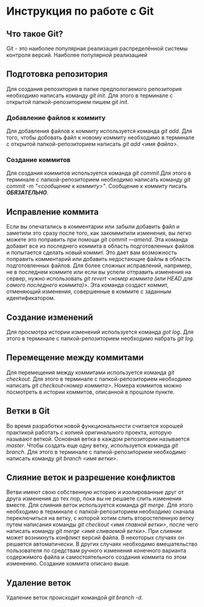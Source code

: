 # Инструкция по работе с Git

## Что такое Git?
Git - это наиболее популярная реализация распределённой системы контроля версий. Наиболее популярной реализацией 

## Подготовка репозитория
Для создания репозитория в папке предпологаемого репозитория необходимо написать команду *git init*. Для этого в терминале с открытой папкой-репозиторием пишем *git init*.

### Добавление файлов к коммиту
Для добавления файлов к коммиту используется команда *git add*. Для того, чтобы добовать файл к новому коммиту необходимо в терминале с открытой папкой-репозиторием написать *git add <имя файла>*.

### Создание коммитов
Для создания коммитов используется команда *git commit*.Для этого в терминале с папкой-репозиторием необходимо написать команду *git commit -m "<сообщение к коммиту>"*. Сообщение к коммиту писать ***ОБЯЗАТЕЛЬНО***.

## Исправление коммита
Если вы опечатались в комментарии или забыли добавить файл и заметили это сразу после того, как закоммитили изменения, вы легко можете это поправить при помощи *git commit —amend*. Эта команда добавит все из последнего коммита в область подготовленных файлов и попытается сделать новый коммит. Это дает вам возможность поправить комментарий или добавить недостающие файлы в область подготовленных файлов.
Для более сложных исправлений, например, не в последнем коммите или если вы успели отправить изменения на сервер, нужно использовать *git revert <номер коммита (или HEAD для самого последнего коммита)>*. Эта команда создаст коммит, отменяющий изменения, совершенные в коммите с заданным идентификатором.

## Создание изменений
Для просмотра истории изменений используется команда *got log*. Для этого в терминале с папкой-репозиторием необходимо набрать *git log*.

## Перемещение между коммитами
Для перемещения между коммитами используется команда *git checkout*. Для этого в терминале с папкой-репозиторием необходимо написать *git checkout<номер коммита>*. Номера коммитов можно посмотреть в истории коммитов, описанной в прошлом пункте. 

## Ветки в Git
Во время разработки новой функциональности считается хорошей практикой работать с копией оригинального проекта, которую называют веткой. Основная ветка в каждом репозитории называется *master*. Чтобы создать еще одну ветку, используется команда *git branch*. Для этого в терминале с папкой-репозиторием необходимо написать команду *git branch <имя ветки>*.

## Слияние веток и разрешение конфликтов
Ветви имеют свою собственную историю и изолированные друг от друга изменения до тех пор, пока вы не решаете слить изменения вместе. Для слияния веток используется команда *git merge*. Для этого необходимо в терминале с папкой-репозиторием необходимо сначала переключиться на ветку, с которой хотим слить второстепенную ветку путем написания команды *git checkout <имя главной ветки>*, после чего написать команду *git merge <имя сливаемой ветки>*. 
При слиянии может возникнуть конфликт версий файла. В некоторых случаях он решается автоматически. В других случаях необходимо вмешательство пользователя по средствам ручного изменения конечного варианта содержимого файла и самостоятельного создания коммита по этом изменению. Создание коммита описано выше.

## Удаление веток
Удаление веток происходит командой *git branch -d*.